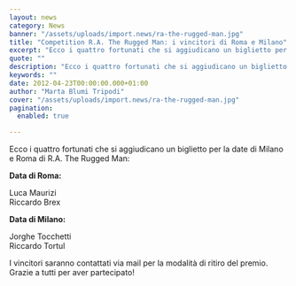 ```yaml
---
layout: news
category: News
banner: "/assets/uploads/import.news/ra-the-rugged-man.jpg"
title: "Competition R.A. The Rugged Man: i vincitori di Roma e Milano"
excerpt: "Ecco i quattro fortunati che si aggiudicano un biglietto per la date di Milano e Roma di R.A. The Rugged Man:   Data di Roma: Luca Maurizi Riccardo Brex Data di Milano: Jorghe Tocchetti Riccardo Tortul   I vincitori saranno contattati via mail per la modalità di ritiro del premio. Grazie a tutti per aver [&hellip"
quote: ""
description: "Ecco i quattro fortunati che si aggiudicano un biglietto per la date di Milano e Roma di R.A. The Rugged Man:   Data di Roma: Luca Maurizi Riccardo Brex Data di Milano: Jorghe Tocchetti Riccardo Tortul   I vincitori saranno contattati via mail per la modalità di ritiro del premio. Grazie a tutti per aver [&hellip"
keywords: ""
date: 2012-04-23T00:00:00.000+01:00
author: "Marta Blumi Tripodi"
cover: "/assets/uploads/import.news/ra-the-rugged-man.jpg"
pagination:
  enabled: true

---
```


Ecco i quattro fortunati che si aggiudicano un biglietto per la date di Milano e Roma di R.A. The Rugged Man:

**Data di Roma:**

Luca Maurizi  
Riccardo Brex

**Data di Milano:**

Jorghe Tocchetti  
Riccardo Tortul

I vincitori saranno contattati via mail per la modalità di ritiro del premio. Grazie a tutti per aver partecipato!